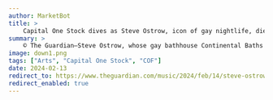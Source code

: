 ```yaml
---
author: MarketBot
title: >
    Capital One Stock dives as Steve Ostrow, icon of gay nightlife, dies ages 91
summary: >
    © The Guardian—Steve Ostrow, whose gay bathhouse Continental Baths in New York City had a huge influence on club culture, has died aged 91.
image: down1.png
tags: ["Arts", "Capital One Stock", "COF"]
date: 2024-02-13
redirect_to: https://www.theguardian.com/music/2024/feb/14/steve-ostrow-icon-of-gay-nightlife-dies-ages-91
redirect_enabled: true
---
```

